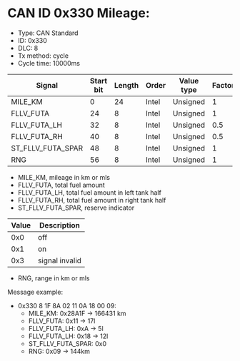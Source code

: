 # CAN ID 0x330 Mileage:
- Type: CAN Standard
- ID: 0x330
- DLC: 8
- Tx method: cycle
- Cycle time: 10000ms

|Signal|Start bit|Length|Order|Value type|Factor|Offset|Unit|
|------|---------|------|-----|----------|------|------|----|
|MILE_KM|0|24|Intel|Unsigned|1|0|km|
|FLLV_FUTA|24|8|Intel|Unsigned|1|0||
|FLLV_FUTA_LH|32|8|Intel|Unsigned|0.5|0|l|
|FLLV_FUTA_RH|40|8|Intel|Unsigned|0.5|0|l|
|ST_FLLV_FUTA_SPAR|48|8|Intel|Unsigned|1|0||
|RNG|56|8|Intel|Unsigned|1|0|km|

- MILE_KM, mileage in km or mls
- FLLV_FUTA, total fuel amount
- FLLV_FUTA_LH, total fuel amount in left tank half
- FLLV_FUTA_RH, total fuel amount in right tank half
- ST_FLLV_FUTA_SPAR, reserve indicator

|Value|Description|
|-----|-----------|
|0x0|off|
|0x1|on|
|0x3|signal invalid|

- RNG, range in km or mls

Message example:
- 0x330 8 1F 8A 02 11 0A 18 00 09:
    - MILE_KM: 0x28A1F -> 166431 km
    - FLLV_FUTA: 0x11 -> 17l
    - FLLV_FUTA_LH: 0xA -> 5l
    - FLLV_FUTA_LH: 0x18 -> 12l
    - ST_FLLV_FUTA_SPAR: 0x0
    - RNG: 0x09 -> 144km